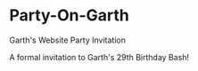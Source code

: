 # Party-On-Garth
Garth's Website Party Invitation 

A formal invitation to Garth's 29th Birthday Bash! 


